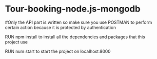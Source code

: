 # Tour-booking-node.js-mongodb

#Only the API part is written so make sure you use POSTMAN to perform certain action because it is protected by authentication


RUN npm install to install all the dependencies and packages that this project use

RUN num start to start the project on localhost:8000 
